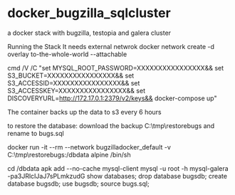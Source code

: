 # docker_bugzilla_sqlcluster
a docker stack with bugzilla, testopia and galera cluster

Running the Stack
It needs external netwrok
docker network create -d overlay to-the-whole-world --attachable


cmd /V /C "set MYSQL_ROOT_PASSWORD=XXXXXXXXXXXXXXXX&& set S3_BUCKET=XXXXXXXXXXXXXXXX&& set S3_ACCESSID=XXXXXXXXXXXXXXXX&& 
	set S3_ACCESSKEY=XXXXXXXXXXXXXXXX&& set DISCOVERYURL=http://172.17.0.1:2379/v2/keys&& docker-compose up"



The container backs up the data to s3 every 6 hours

to restore the database:
download the backup C:\tmp\restorebugs and rename to bugs.sql

docker run -it --rm --network bugzilladocker_default -v C:\tmp\restorebugs:/dbdata  alpine /bin/sh

cd /dbdata
apk add --no-cache mysql-client
mysql -u root -h  mysql-galera -pa3JRlcIJaJ7sPLmkzudG
show databases;
drop database bugsdb;
create database bugsdb;
use bugsdb;
source bugs.sql;



